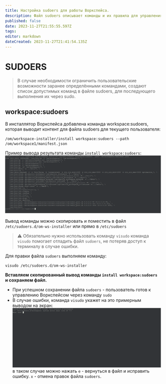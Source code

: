 ```yaml
---
title: Настройка sudoers для работы Воркспейса.
description: Файл sudoers описывает команды и их правила для управления Воркспейсом через sudo
published: false
date: 2023-11-27T21:55:55.597Z
tags: 
editor: markdown
dateCreated: 2023-11-27T21:41:54.135Z
---
```


# SUDOERS
> В случае необходимости ограничить пользовательские возможности заранее определёнными командами, создают список допустимых команд в файле sudoers, для последующего выполнения их через sudo.

## workspace:sudoers
В инсталлятор Воркспейса добавлена команда workspace:sudoers, которая 
 выводит контент для файла sudoers для текущего пользователя:
```
/om/workspace-installer/install workspace:sudoers --path /om/workspace1/manifest.json
```
Пример вывода результата команды `install workspace:sudoers`:
![workspace_sudoers_stdout.png](/workspace_sudoers_stdout.png)

Вывод команды можно скопировать и поместить в файл `/etc/sudoers.d/om-ws-installer`
или прямо в `/etc/sudoers`
> :warning: Обязательно нужно использовать команду `visudo`
> команда `visudo` помогает отладить файл `sudoers`,
не потеряв доступ к терминалу в случае ошибки.

Для правки файла `sudoers` выполняем команду:
```
visudo /etc/sudoers.d/om-ws-installer
```
**Вставляем скопированный вывод команды `install workspace:sudoers`
и сохраняем файл.**
- При успешном сохранении файла `sudoers` - пользователь готов к управлению Воркспейсом через команду `sudo`
- В случае ошибки, команда `visudo` укажет на это примерным выводом на экран:
![visudo_error_example_stdout.png](/visudo_error_example_stdout.png)
в таком случае можно нажать
`e` - вернуться в файл и исправить ошибку.
`x` - отмена правок файла `sudoers`.